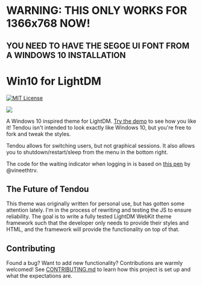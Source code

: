 # WARNING: THIS ONLY WORKS FOR 1366x768 NOW!
## YOU NEED TO HAVE THE SEGOE UI FONT FROM A WINDOWS 10 INSTALLATION

# Win10 for LightDM

[![MIT License][license-badge]](LICENSE.md)

![](https://raw.githubusercontent.com/codehearts/lightdm-webkit-theme-tendou/master/screenshot.png)

A Windows 10 inspired theme for LightDM. [Try the demo](http://codehearts.github.io/lightdm-webkit-theme-tendou/) to see how you like it! Tendou isn't intended to look exactly like Windows 10, but you're free to fork and tweak the styles.

Tendou allows for switching users, but not graphical sessions. It also allows you to shutdown/restart/sleep from the menu in the bottom right.

The code for the waiting indicator when logging in is based on [this pen](http://codepen.io/vineethtr/pen/GJpxoQ) by @vineethtrv.

## The Future of Tendou

This theme was originally written for personal use, but has gotten some attention lately. I'm in the process of rewriting and testing the JS to ensure reliability. The goal is to write a fully tested LightDM WebKit theme framework such that the developer only needs to provide their styles and HTML, and the framework will provide the functionality on top of that.

## Contributing
Found a bug? Want to add new functionality? Contributions are warmly welcomed! See [CONTRIBUTING.md](https://github.com/codehearts/lightdm-webkit-theme-tendou/blob/master/CONTRIBUTING.md) to learn how this project is set up and what the expectations are.

[license-badge]:  https://img.shields.io/badge/license-MIT-007EC7.svg

